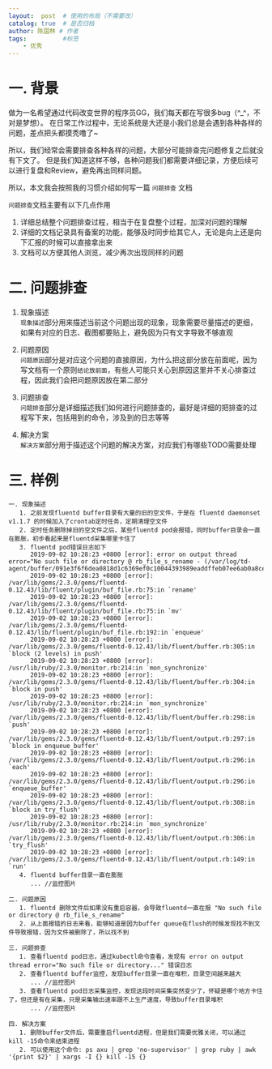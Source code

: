 ```yaml
---
layout:  post  # 使用的布局（不需要改）
catalog: true  # 是否归档
author: 陈国林 # 作者
tags:          #标签
    - 优秀
---
```


# 一. 背景
做为一名希望通过代码改变世界的程序员GG，我们每天都在写很多bug（^_^，不对是梦想）。
在日常工作过程中，无论系统是大还是小我们总是会遇到各种各样的问题，差点把头都摸秃噜了~

所以，我们经常会需要排查各种各样的问题，大部分可能排查完问题修复之后就没有下文了。
但是我们知道这样不够，各种问题我们都需要详细记录，方便后续可以进行复盘和Review，避免再出同样问题。

所以，本文我会按照我的习惯介绍如何写一篇 `问题排查` 文档

`问题排查`文档主要有以下几点作用
1. 详细总结整个问题排查过程，相当于在复盘整个过程，加深对问题的理解
2. 详细的文档记录具有备案的功能，能够及时同步给其它人，无论是向上还是向下汇报的时候可以直接拿出来
3. 文档可以方便其他人浏览，减少再次出现同样的问题

# 二. 问题排查
1. 现象描述  
   `现象描述`部分用来描述当前这个问题出现的现象，现象需要尽量描述的更细，如果有对应的日志、截图都要贴上，避免因为只有文字导致不够直观

2. 问题原因  
   `问题原因`部分是对应这个问题的直接原因，为什么把这部分放在前面呢，因为写文档有一个原则`结论放前面`，有些人可能只关心到原因这里并不关心排查过程，因此我们会把问题原因放在第二部分

3. 问题排查  
   `问题排查`部分是详细描述我们如何进行问题排查的，最好是详细的把排查的过程写下来，包括用到的命令，涉及到的日志等等

4. 解决方案  
   `解决方案`部分用于描述这个问题的解决方案，对应我们有哪些TODO需要处理
   
# 三. 样例
```
一. 现象描述
   1. 之前发现fluentd buffer目录有大量的旧的空文件，于是在 fluentd daemonset v1.1.7 的时候加入了crontab定时任务，定期清理空文件
   2. 定时任务删除掉旧的空文件之后，某些fluentd pod会报错，同时buffer目录会一直在膨胀，初步看起来是fluentd采集哪里卡住了
   3. fluentd pod错误日志如下
      2019-09-02 10:28:23 +0800 [error]: error on output thread error="No such file or directory @ rb_file_s_rename - (/var/log/td-agent/buffer/091e3f6f6dea0818d1c6369ef0c10044393989eaddffeb07ee6ab0a8cef6845f.log.q5914f6e2ef70abed.log)"
      2019-09-02 10:28:23 +0800 [error]: /var/lib/gems/2.3.0/gems/fluentd-0.12.43/lib/fluent/plugin/buf_file.rb:75:in `rename'
      2019-09-02 10:28:23 +0800 [error]: /var/lib/gems/2.3.0/gems/fluentd-0.12.43/lib/fluent/plugin/buf_file.rb:75:in `mv'
      2019-09-02 10:28:23 +0800 [error]: /var/lib/gems/2.3.0/gems/fluentd-0.12.43/lib/fluent/plugin/buf_file.rb:192:in `enqueue'
      2019-09-02 10:28:23 +0800 [error]: /var/lib/gems/2.3.0/gems/fluentd-0.12.43/lib/fluent/buffer.rb:305:in `block (2 levels) in push'
      2019-09-02 10:28:23 +0800 [error]: /usr/lib/ruby/2.3.0/monitor.rb:214:in `mon_synchronize'
      2019-09-02 10:28:23 +0800 [error]: /var/lib/gems/2.3.0/gems/fluentd-0.12.43/lib/fluent/buffer.rb:304:in `block in push'
      2019-09-02 10:28:23 +0800 [error]: /usr/lib/ruby/2.3.0/monitor.rb:214:in `mon_synchronize'
      2019-09-02 10:28:23 +0800 [error]: /var/lib/gems/2.3.0/gems/fluentd-0.12.43/lib/fluent/buffer.rb:298:in `push'
      2019-09-02 10:28:23 +0800 [error]: /var/lib/gems/2.3.0/gems/fluentd-0.12.43/lib/fluent/output.rb:297:in `block in enqueue_buffer'
      2019-09-02 10:28:23 +0800 [error]: /var/lib/gems/2.3.0/gems/fluentd-0.12.43/lib/fluent/output.rb:296:in `each'
      2019-09-02 10:28:23 +0800 [error]: /var/lib/gems/2.3.0/gems/fluentd-0.12.43/lib/fluent/output.rb:296:in `enqueue_buffer'
      2019-09-02 10:28:23 +0800 [error]: /var/lib/gems/2.3.0/gems/fluentd-0.12.43/lib/fluent/output.rb:308:in `block in try_flush'
      2019-09-02 10:28:23 +0800 [error]: /usr/lib/ruby/2.3.0/monitor.rb:214:in `mon_synchronize'
      2019-09-02 10:28:23 +0800 [error]: /var/lib/gems/2.3.0/gems/fluentd-0.12.43/lib/fluent/output.rb:306:in `try_flush'
      2019-09-02 10:28:23 +0800 [error]: /var/lib/gems/2.3.0/gems/fluentd-0.12.43/lib/fluent/output.rb:149:in `run' 
   4. fluentd buffer目录一直在膨胀
      ... //监控图片

二. 问题原因
   1. fluentd 删除文件后如果没有重启容器，会导致fluentd一直在报 "No such file or directory @ rb_file_s_rename"
   2. 从上面报错的日志来看，能够知道是因为buffer queue在flush的时候发现找不到文件导致报错，因为文件被删除了，所以找不到

三. 问题排查
   1. 查看fluentd pod日志，通过kubectl命令查看，发现有 error on output thread error="No such file or directory..." 错误日志
   2. 查看fluentd buffer监控，发现buffer目录一直在堆积，目录空间越来越大
      ... //监控图片
   3. 查看fluentd pod日志采集监控，发现这段时间采集突然变少了，怀疑是哪个地方卡住了，但还是有在采集，只是采集输出速率跟不上生产速度，导致buffer目录堆积
      ... //监控图片

四. 解决方案
   1. 删除buffer文件后，需要重启fluentd进程，但是我们需要优雅关闭，可以通过 kill -15命令来结束进程
   2. 可以使用这个命令: ps axu | grep 'no-supervisor' | grep ruby | awk '{print $2}' | xargs -I {} kill -15 {}
```

